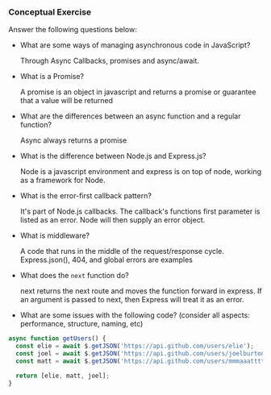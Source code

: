 ### Conceptual Exercise

Answer the following questions below:

- What are some ways of managing asynchronous code in JavaScript?

  Through Async Callbacks, promises and async/await. 
- What is a Promise?

  A promise is an object in javascript and returns a promise or guarantee that a value will be returned
- What are the differences between an async function and a regular function?

  Async always returns a promise
- What is the difference between Node.js and Express.js?

  Node is a javascript environment and express is on top of node, working as a framework for Node.
- What is the error-first callback pattern?

  It's part of Node.js callbacks. The callback's functions first parameter is listed as an error. Node
  will then supply an error object.
- What is middleware?

  A code that runs in the middle of the request/response cycle. Express.json(), 404, and global errors are examples
- What does the `next` function do?

  next returns the next route and moves the function forward in express. If an argument is passed to next, then Express will treat it     as an error. 
- What are some issues with the following code? (consider all aspects: performance, structure, naming, etc)

```js
async function getUsers() {
  const elie = await $.getJSON('https://api.github.com/users/elie');
  const joel = await $.getJSON('https://api.github.com/users/joelburton');
  const matt = await $.getJSON('https://api.github.com/users/mmmaaatttttt');

  return [elie, matt, joel];
}
```

